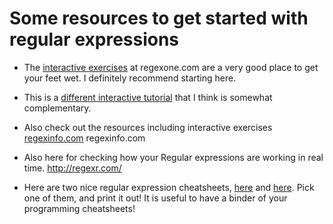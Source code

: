 # Some resources to get started with regular expressions

- The [interactive exercises](https://regexone.com) at regexone.com are a very good place to get your feet wet. I definitely recommend starting here.

- This is a [different interactive tutorial](https://medium.com/factory-mind/regex-tutorial-a-simple-cheatsheet-by-examples-649dc1c3f285) that I think is somewhat complementary.

- Also check out the resources including interactive exercises [regexinfo.com](http://www.regular-expressions.info/tutorial.html) regexinfo.com

- Also here for checking how your Regular expressions are working in real time. http://regexr.com/

- Here are two nice regular expression cheatsheets, [here](http://www.cbs.dtu.dk/courses/27610/regular-expressions-cheat-sheet-v2.pdf) and [here](https://remram44.github.io/regex-cheatsheet/regex.html). Pick one of them, and print it out! It is useful to have a binder of your programming cheatsheets!
